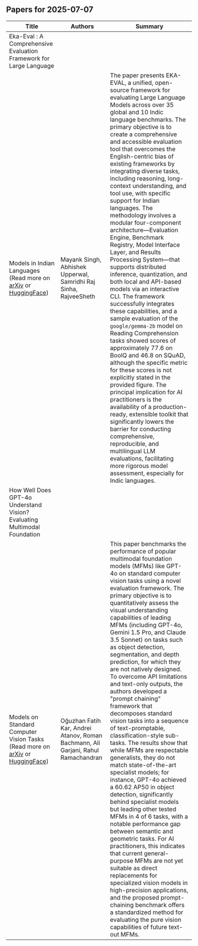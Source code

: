 

## Papers for 2025-07-07

| Title | Authors | Summary |
|-------|---------|---------|
| Eka-Eval : A Comprehensive Evaluation Framework for Large Language
  Models in Indian Languages (Read more on [arXiv](https://arxiv.org/abs/2507.01853) or [HuggingFace](https://huggingface.co/papers/2507.01853))| Mayank Singh, Abhishek Upperwal, Samridhi Raj Sinha, RajveeSheth | The paper presents EKA-EVAL, a unified, open-source framework for evaluating Large Language Models across over 35 global and 10 Indic language benchmarks. The primary objective is to create a comprehensive and accessible evaluation tool that overcomes the English-centric bias of existing frameworks by integrating diverse tasks, including reasoning, long-context understanding, and tool use, with specific support for Indian languages. The methodology involves a modular four-component architecture—Evaluation Engine, Benchmark Registry, Model Interface Layer, and Results Processing System—that supports distributed inference, quantization, and both local and API-based models via an interactive CLI. The framework successfully integrates these capabilities, and a sample evaluation of the `google/gemma-2b` model on Reading Comprehension tasks showed scores of approximately 77.6 on BoolQ and 46.8 on SQuAD, although the specific metric for these scores is not explicitly stated in the provided figure. The principal implication for AI practitioners is the availability of a production-ready, extensible toolkit that significantly lowers the barrier for conducting comprehensive, reproducible, and multilingual LLM evaluations, facilitating more rigorous model assessment, especially for Indic languages. |
| How Well Does GPT-4o Understand Vision? Evaluating Multimodal Foundation
  Models on Standard Computer Vision Tasks (Read more on [arXiv](https://arxiv.org/abs/2507.01955) or [HuggingFace](https://huggingface.co/papers/2507.01955))| Oğuzhan Fatih Kar, Andrei Atanov, Roman Bachmann, Ali Garjani, Rahul Ramachandran | This paper benchmarks the performance of popular multimodal foundation models (MFMs) like GPT-4o on standard computer vision tasks using a novel evaluation framework. The primary objective is to quantitatively assess the visual understanding capabilities of leading MFMs (including GPT-4o, Gemini 1.5 Pro, and Claude 3.5 Sonnet) on tasks such as object detection, segmentation, and depth prediction, for which they are not natively designed. To overcome API limitations and text-only outputs, the authors developed a "prompt chaining" framework that decomposes standard vision tasks into a sequence of text-promptable, classification-style sub-tasks. The results show that while MFMs are respectable generalists, they do not match state-of-the-art specialist models; for instance, GPT-4o achieved a 60.62 AP50 in object detection, significantly behind specialist models but leading other tested MFMs in 4 of 6 tasks, with a notable performance gap between semantic and geometric tasks. For AI practitioners, this indicates that current general-purpose MFMs are not yet suitable as direct replacements for specialized vision models in high-precision applications, and the proposed prompt-chaining benchmark offers a standardized method for evaluating the pure vision capabilities of future text-out MFMs. |
